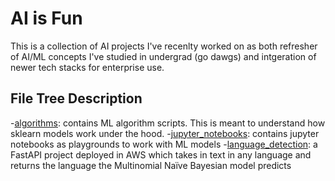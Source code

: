 # AI is Fun

This is a collection of AI projects I've recenlty worked on as both refresher of AI/ML concepts I've studied in undergrad (go dawgs) and intgeration of newer tech stacks for enterprise use.

## File Tree Description
-[algorithms](github/algorithms): contains ML algorithm scripts. This is meant to understand how sklearn models work under the hood.
-[jupyter_notebooks](github/jupyter_notebooks): contains jupyter notebooks as playgrounds to work with ML models
-[language_detection](github/language_detection): a FastAPI project deployed in AWS which takes in text in any language and returns the language the Multinomial Naïve Bayesian model predicts